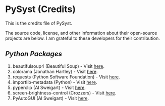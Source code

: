 # PySyst (Credits)

This is the credits file of PySyst.

The source code, license, and other information about their open-source projects are below. I am grateful to these developers for their contribution.

## <i>Python Packages</i>

1. beautifulsoup4 (Beautiful Soup) - Visit [here](https://www.crummy.com/software/BeautifulSoup).
2. colorama (Jonathan Hartley) - Visit [here](https://github.com/tartley/colorama).
3. requests (Python Software Foundation) - Visit [here](https://github.com/psf/requests).
4. importlib-metadata (Python) - Visit [here](https://github.com/python/importlib_metadata).
5. pyperclip (Al Sweigart) - Visit [here](https://github.com/asweigart/pyperclip).
6. screen-brightness-control (Crozzers) - Visit [here](https://github.com/Crozzers/screen_brightness_control).
7. PyAutoGUI (Al Sweigart) - Visit [here](https://github.com/asweigart/pyautogui).